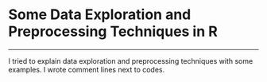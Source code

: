<h1>Some Data Exploration and Preprocessing Techniques in R</h1>
<hr>

<p>I tried to explain data exploration and preprocessing techniques with some examples. I wrote comment lines next to codes.
</p>
